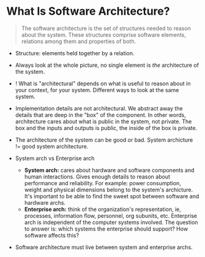 # What Is Software Architecture?

> The software architecture is the set of structures needed to reason about the system.
> These structures comprise software elements, relations among them and properties of
> both.

- Structure: elements held together by a relation.

- Always look at the whole picture, no single element is _the_ architecture of the
  system.

- ! What is "architectural" depends on what is useful to reason about in your
  context, for your system. Different ways to look at the same system.

- Implementation details are not architectural. We abstract away the details that
  are deep in the "box" of the component. In other words, architecture cares about
  what is public in the system, not private. The box and the inputs and outputs is
  public, the inside of the box is private.

- The architecture of the system can be good or bad. System archicture != good system
  architecture.

- System arch vs Enterprise arch

  - **System arch:** cares about hardware and software components and human interactions.
    Gives enough details to reason about performance and reliability. For example: power
    consumption, weight and physical dimensions belong to the system's archicture. It's
    important to be able to find the sweet spot between software and hardware archs.
  - **Enterprise arch:** think of the organization's representation, ie, processes,
    information flow, personnel, org subunits, etc. Enterprise arch is independent of
    the computer systems involved. The question to answer is: which systems the enterprise
    should support? How software affects this?

- Software architecture must live between system and enterprise archs.
